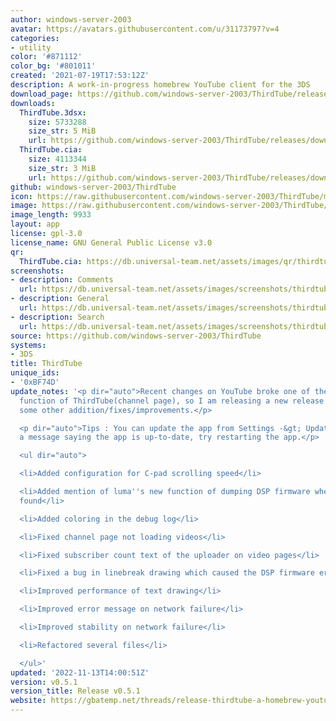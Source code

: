 ```yaml
---
author: windows-server-2003
avatar: https://avatars.githubusercontent.com/u/31173797?v=4
categories:
- utility
color: '#871112'
color_bg: '#801011'
created: '2021-07-19T17:53:12Z'
description: A work-in-progress homebrew YouTube client for the 3DS
download_page: https://github.com/windows-server-2003/ThirdTube/releases
downloads:
  ThirdTube.3dsx:
    size: 5733288
    size_str: 5 MiB
    url: https://github.com/windows-server-2003/ThirdTube/releases/download/v0.5.1/ThirdTube.3dsx
  ThirdTube.cia:
    size: 4113344
    size_str: 3 MiB
    url: https://github.com/windows-server-2003/ThirdTube/releases/download/v0.5.1/ThirdTube.cia
github: windows-server-2003/ThirdTube
icon: https://raw.githubusercontent.com/windows-server-2003/ThirdTube/main/resource/icon.png
image: https://raw.githubusercontent.com/windows-server-2003/ThirdTube/main/resource/banner.png
image_length: 9933
layout: app
license: gpl-3.0
license_name: GNU General Public License v3.0
qr:
  ThirdTube.cia: https://db.universal-team.net/assets/images/qr/thirdtube-cia.png
screenshots:
- description: Comments
  url: https://db.universal-team.net/assets/images/screenshots/thirdtube/comments.png
- description: General
  url: https://db.universal-team.net/assets/images/screenshots/thirdtube/general.png
- description: Search
  url: https://db.universal-team.net/assets/images/screenshots/thirdtube/search.png
source: https://github.com/windows-server-2003/ThirdTube
systems:
- 3DS
title: ThirdTube
unique_ids:
- '0xBF74D'
update_notes: '<p dir="auto">Recent changes on YouTube broke one of the fundamental
  function of ThirdTube(channel page), so I am releasing a new release along with
  some other addition/fixes/improvements.</p>

  <p dir="auto">Tips : You can update the app from Settings -&gt; Update. If you see
  a message saying the app is up-to-date, try restarting the app.</p>

  <ul dir="auto">

  <li>Added configuration for C-pad scrolling speed</li>

  <li>Added mention of luma''s new function of dumping DSP firmware when it''is not
  found</li>

  <li>Added coloring in the debug log</li>

  <li>Fixed channel page not loading videos</li>

  <li>Fixed subscriber count text of the uploader on video pages</li>

  <li>Fixed a bug in linebreak drawing which caused the DSP firmware error to be truncated</li>

  <li>Improved performance of text drawing</li>

  <li>Improved error message on network failure</li>

  <li>Improved stability on network failure</li>

  <li>Refactored several files</li>

  </ul>'
updated: '2022-11-13T14:00:51Z'
version: v0.5.1
version_title: Release v0.5.1
website: https://gbatemp.net/threads/release-thirdtube-a-homebrew-youtube-client-for-the-new-3ds.591696/
---
```


